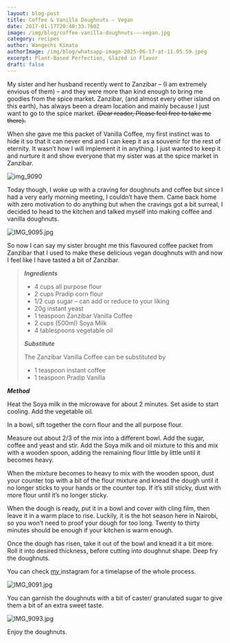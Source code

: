 ```yaml
---
layout: blog-post
title: Coffee & Vanilla Doughnuts – Vegan
date: 2017-01-17T20:40:33.760Z
image: /img/blog/coffee-vanilla-doughnuts-–-vegan.jpg
category: recipes
author: Wangechi Kimata
authorImage: /img/blog/whatsapp-image-2025-06-17-at-11.05.59.jpeg
excerpt: Plant-Based Perfection, Glazed in Flavor
draft: false
---
```

My sister and her husband recently went to Zanzibar – (I am extremely envious of them) – and they were more than kind enough to bring me goodies from the spice market. Zanzibar, (and almost every other island on this earth), has always been a dream location and mainly because I just want to go to the spice market. ~~(Dear reader, Please feel free to take me there).~~

When she gave me this packet of Vanilla Coffee, my first instinct was to hide it so that it can never end and I can keep it as a souvenir for the rest of eternity. It wasn’t how I will implement it in anything. I just wanted to keep it and nurture it and show everyone that my sister was at the spice market in Zanzibar.

![img_9090](https://pastrypleasures.wordpress.com/wp-content/uploads/2017/01/img_9090.jpg?w=750)

Today though, I woke up with a craving for doughnuts and coffee but since I had a very early morning meeting, I couldn’t have them. Came back home with zero motivation to do anything but when the cravings got a bit surreal, I decided to head to the kitchen and talked myself into making coffee and vanilla doughnuts.

![IMG_9095.jpg](https://pastrypleasures.wordpress.com/wp-content/uploads/2017/01/img_9095.jpg?w=750)

So now I can say my sister brought me this flavoured coffee packet from Zanzibar that I used to make these delicious vegan doughnuts with and now I feel like I have tasted a bit of Zanzibar.

> ***Ingredients***
>
> * 4 cups all purpose flour
> * 2 cups Pradip corn flour
> * 1/2 cup sugar – can add or reduce to your liking
> * 20g instant yeast
> * 1 teaspoon Zanzibar Vanilla Coffee
> * 2 cups (500ml) Soya Milk
> * 4 tablespoons vegetable oil
>
> ***Substitute***
>
> The Zanzibar Vanilla Coffee can be substituted by
>
> * 1 teaspoon instant coffee
> * 1 teaspoon Pradip Vanilla

***Method***

Heat the Soya milk in the microwave for about 2 minutes. Set aside to start cooling. Add the vegetable oil.

In a bowl, sift together the corn flour and the all purpose flour.

Measure out about 2/3 of the mix into a different bowl. Add the sugar, coffee and yeast and stir. Add the Soya milk and oil mixture to this and mix with a wooden spoon, adding the remaining flour little by little until it becomes heavy.

When the mixture becomes to heavy to mix with the wooden spoon, dust your counter top with a bit of the flour mixture and knead the dough until it no longer sticks to your hands or the counter top. If it’s still sticky, dust with more flour until it’s no longer sticky.

When the dough is ready, put it in a bowl and cover with cling film, then leave it in a warm place to rise. Luckily, it is the hot season here in Nairobi, so you won’t need to proof your dough for too long. Twenty to thirty minutes should be enough if your kitchen is warm enough.

Once the dough has risen, take it out of the bowl and knead it a bit more. Roll it into desired thickness, before cutting into doughnut shape. Deep fry the doughnuts.

You can check [my ](https://www.instagram.com/s_eshi/)instagram for a timelapse of the whole process.

![IMG_9091.jpg](https://pastrypleasures.wordpress.com/wp-content/uploads/2017/01/img_9091.jpg?w=750)

You can garnish the doughnuts with a bit of caster/ granulated sugar to give them a bit of an extra sweet taste.

![IMG_9093.jpg](https://pastrypleasures.wordpress.com/wp-content/uploads/2017/01/img_9093.jpg?w=750)

Enjoy the doughnuts.